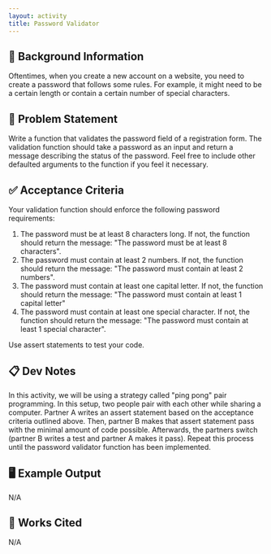 ```yaml
---
layout: activity
title: Password Validator
---
```


## 🔖 Background Information

Oftentimes, when you create a new account on a website, you need to create a password that follows some rules. For example, it might need to be a certain length or contain a certain number of special characters.

## 🎯 Problem Statement

Write a function that validates the password field of a registration form. The validation function should take a password as an input and return a message describing the status of the password. Feel free to include other defaulted arguments to the function if you feel it necessary.

## ✅ Acceptance Criteria

Your validation function should enforce the following password requirements:

1. The password must be at least 8 characters long. If not, the function should return the message: "The password must be at least 8 characters".
2. The password must contain at least 2 numbers. If not, the function should return the message: "The password must contain at least 2 numbers".
3. The password must contain at least one capital letter. If not, the function should return the message: "The password must contain at least 1 capital letter"
4. The password must contain at least one special character. If not, the function should return the message: "The password must contain at least 1 special character".

Use assert statements to test your code.

## 📋 Dev Notes

In this activity, we will be using a strategy called "ping pong" pair programming. In this setup, two people pair with each other while sharing a computer. Partner A writes an assert statement based on the acceptance criteria outlined above. Then, partner B makes that assert statement pass with the minimal amount of code possible. Afterwards, the partners switch (partner B writes a test and partner A makes it pass). Repeat this process until the password validator function has been implemented.

## 🖥️ Example Output

N/A

## 📘 Works Cited

N/A
